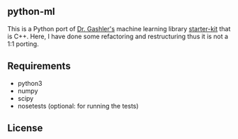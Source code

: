 ## python-ml

This is a Python port of [Dr. Gashler's](http://csce.uark.edu/~mgashler/)  machine learning library [starter-kit](http://uaf46365.ddns.uark.edu/ml/a1/starter_cpp.zip) that is C++. Here, I have done some refactoring and restructuring thus it is not a 1:1 porting.

## Requirements
* python3
* numpy
* scipy
* nosetests (optional: for running the tests)

## License

